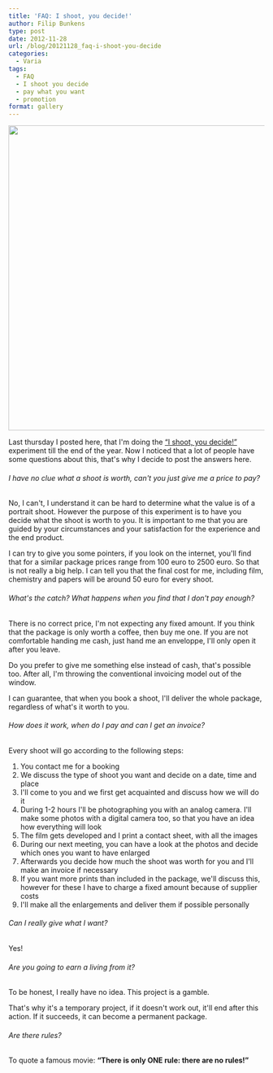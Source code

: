 ```yaml
---
title: 'FAQ: I shoot, you decide!'
author: Filip Bunkens
type: post
date: 2012-11-28
url: /blog/20121128_faq-i-shoot-you-decide
categories:
  - Varia
tags:
  - FAQ
  - I shoot you decide
  - pay what you want
  - promotion
format: gallery
---
```

[<img src="/wp-content/uploads/2012/11/20120502_project-30303030_shoot-17-15-1024x686.jpg" alt="" title="Project #30303030: Bruno Monteiro" width="600" class="alignnone size-large wp-image-512" />][1]

Last thursday I posted here, that I'm doing the <a href="http://www.pitslamp.com/blog/20121122_i-shoot-you-decide" title="I shoot, you decide!" rel="me">&#8220;I shoot, you decide!&#8221;</a> experiment till the end of the year. Now I noticed that a lot of people have some questions about this, that's why I decide to post the answers here.

###### I have no clue what a shoot is worth, can't you just give me a price to pay?

No, I can't, I understand it can be hard to determine what the value is of a portrait shoot. However the purpose of this experiment is to have you decide what the shoot is worth to you. It is important to me that you are guided by your circumstances and your satisfaction for the experience and the end product.

I can try to give you some pointers, if you look on the internet, you'll find that for a similar package prices range from 100 euro to 2500 euro. So that is not really a big help. I can tell you that the final cost for me, including film, chemistry and papers will be around 50 euro for every shoot.

###### What's the catch? What happens when you find that I don't pay enough?

There is no correct price, I'm not expecting any fixed amount. If you think that the package is only worth a coffee, then buy me one. If you are not comfortable handing me cash, just hand me an enveloppe, I'll only open it after you leave.

Do you prefer to give me something else instead of cash, that's possible too. After all, I'm throwing the conventional invoicing model out of the window.

I can guarantee, that when you book a shoot, I'll deliver the whole package, regardless of what's it worth to you.

###### How does it work, when do I pay and can I get an invoice?

Every shoot will go according to the following steps:

  1. You contact me for a booking
  2. We discuss the type of shoot you want and decide on a date, time and place
  3. I'll come to you and we first get acquainted and discuss how we will do it
  4. During 1-2 hours I'll be photographing you with an analog camera. I'll make some photos with a digital camera too, so that you have an idea how everything will look
  5. The film gets developed and I print a contact sheet, with all the images
  6. During our next meeting, you can have a look at the photos and decide which ones you want to have enlarged
  7. Afterwards you decide how much the shoot was worth for you and I'll make an invoice if necessary
  8. If you want more prints than included in the package, we'll discuss this, however for these I have to charge a fixed amount because of supplier costs
  9. I'll make all the enlargements and deliver them if possible personally

###### Can I really give what I want?

Yes!

###### Are you going to earn a living from it?

To be honest, I really have no idea. This project is a gamble.

That's why it's a temporary project, if it doesn't work out, it'll end after this action. If it succeeds, it can become a permanent package.

###### Are there rules?

To quote a famous movie: **“There is only ONE rule: there are no rules!”**

 [1]: /wp-content/uploads/2012/11/20120502_project-30303030_shoot-17-15.jpg